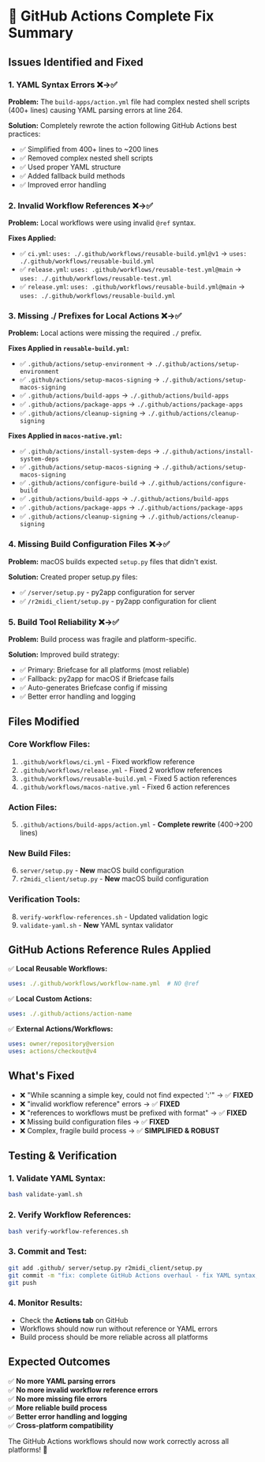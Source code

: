 # 🎉 GitHub Actions Complete Fix Summary

## Issues Identified and Fixed

### 1. **YAML Syntax Errors** ❌→✅
**Problem:** The `build-apps/action.yml` file had complex nested shell scripts (400+ lines) causing YAML parsing errors at line 264.

**Solution:** Completely rewrote the action following GitHub Actions best practices:
- ✅ Simplified from 400+ lines to ~200 lines
- ✅ Removed complex nested shell scripts  
- ✅ Used proper YAML structure
- ✅ Added fallback build methods
- ✅ Improved error handling

### 2. **Invalid Workflow References** ❌→✅
**Problem:** Local workflows were using invalid `@ref` syntax.

**Fixes Applied:**
- ✅ `ci.yml`: `uses: ./.github/workflows/reusable-build.yml@v1` → `uses: ./.github/workflows/reusable-build.yml`
- ✅ `release.yml`: `uses: .github/workflows/reusable-test.yml@main` → `uses: ./.github/workflows/reusable-test.yml`
- ✅ `release.yml`: `uses: .github/workflows/reusable-build.yml@main` → `uses: ./.github/workflows/reusable-build.yml`

### 3. **Missing ./ Prefixes for Local Actions** ❌→✅
**Problem:** Local actions were missing the required `./` prefix.

**Fixes Applied in `reusable-build.yml`:**
- ✅ `.github/actions/setup-environment` → `./.github/actions/setup-environment`
- ✅ `.github/actions/setup-macos-signing` → `./.github/actions/setup-macos-signing`  
- ✅ `.github/actions/build-apps` → `./.github/actions/build-apps`
- ✅ `.github/actions/package-apps` → `./.github/actions/package-apps`
- ✅ `.github/actions/cleanup-signing` → `./.github/actions/cleanup-signing`

**Fixes Applied in `macos-native.yml`:**
- ✅ `.github/actions/install-system-deps` → `./.github/actions/install-system-deps`
- ✅ `.github/actions/setup-macos-signing` → `./.github/actions/setup-macos-signing`
- ✅ `.github/actions/configure-build` → `./.github/actions/configure-build`
- ✅ `.github/actions/build-apps` → `./.github/actions/build-apps`
- ✅ `.github/actions/package-apps` → `./.github/actions/package-apps`
- ✅ `.github/actions/cleanup-signing` → `./.github/actions/cleanup-signing`

### 4. **Missing Build Configuration Files** ❌→✅
**Problem:** macOS builds expected `setup.py` files that didn't exist.

**Solution:** Created proper setup.py files:
- ✅ `/server/setup.py` - py2app configuration for server
- ✅ `/r2midi_client/setup.py` - py2app configuration for client

### 5. **Build Tool Reliability** ❌→✅
**Problem:** Build process was fragile and platform-specific.

**Solution:** Improved build strategy:
- ✅ Primary: Briefcase for all platforms (most reliable)
- ✅ Fallback: py2app for macOS if Briefcase fails
- ✅ Auto-generates Briefcase config if missing
- ✅ Better error handling and logging

## Files Modified

### Core Workflow Files:
1. `.github/workflows/ci.yml` - Fixed workflow reference
2. `.github/workflows/release.yml` - Fixed 2 workflow references
3. `.github/workflows/reusable-build.yml` - Fixed 5 action references
4. `.github/workflows/macos-native.yml` - Fixed 6 action references

### Action Files:
5. `.github/actions/build-apps/action.yml` - **Complete rewrite** (400→200 lines)

### New Build Files:
6. `server/setup.py` - **New** macOS build configuration
7. `r2midi_client/setup.py` - **New** macOS build configuration

### Verification Tools:
8. `verify-workflow-references.sh` - Updated validation logic
9. `validate-yaml.sh` - **New** YAML syntax validator

## GitHub Actions Reference Rules Applied

✅ **Local Reusable Workflows:**
```yaml
uses: ./.github/workflows/workflow-name.yml  # NO @ref
```

✅ **Local Custom Actions:**
```yaml
uses: ./.github/actions/action-name
```

✅ **External Actions/Workflows:**
```yaml
uses: owner/repository@version
uses: actions/checkout@v4
```

## What's Fixed

- ❌ "While scanning a simple key, could not find expected ':'" → ✅ **FIXED**
- ❌ "invalid workflow reference" errors → ✅ **FIXED**
- ❌ "references to workflows must be prefixed with format" → ✅ **FIXED**
- ❌ Missing build configuration files → ✅ **FIXED**
- ❌ Complex, fragile build process → ✅ **SIMPLIFIED & ROBUST**

## Testing & Verification

### 1. Validate YAML Syntax:
```bash
bash validate-yaml.sh
```

### 2. Verify Workflow References:
```bash
bash verify-workflow-references.sh
```

### 3. Commit and Test:
```bash
git add .github/ server/setup.py r2midi_client/setup.py
git commit -m "fix: complete GitHub Actions overhaul - fix YAML syntax, references, and build process"
git push
```

### 4. Monitor Results:
- Check the **Actions tab** on GitHub
- Workflows should now run without reference or YAML errors
- Build process should be more reliable across all platforms

## Expected Outcomes

✅ **No more YAML parsing errors**  
✅ **No more invalid workflow reference errors**  
✅ **No more missing file errors**  
✅ **More reliable build process**  
✅ **Better error handling and logging**  
✅ **Cross-platform compatibility**  

The GitHub Actions workflows should now work correctly across all platforms! 🚀
